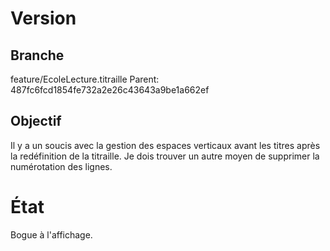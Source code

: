 Version
=======

Branche
-------
feature/EcoleLecture.titraille
Parent: 487fc6fcd1854fe732a2e26c43643a9be1a662ef


Objectif
--------
Il y a un soucis avec la gestion des espaces verticaux avant les titres après la
redéfinition de la titraille. Je dois trouver un autre moyen de supprimer la
numérotation des lignes.

État
====
Bogue à l'affichage.

